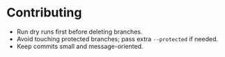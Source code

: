 # Contributing

- Run dry runs first before deleting branches.
- Avoid touching protected branches; pass extra `--protected` if needed.
- Keep commits small and message-oriented.
